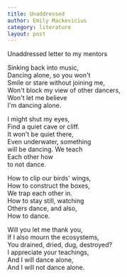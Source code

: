 ```yaml
---
title: Unaddressed
author: Emily Mackevicius
category: literature
layout: post
---
```


Unaddressed letter to my mentors  

Sinking back into music,  
Dancing alone, so you won't  
Smile or stare without joining me,  
Won't block my view of other dancers,  
Won't let me believe  
I'm dancing alone.  

I might shut my eyes,  
Find a quiet cave or cliff.  
It won't be quiet there,  
Even underwater, something  
will be dancing. We teach  
Each other how  
to not dance.  

How to clip our birds' wings,  
How to construct the boxes,  
We trap each other in.  
How to stay still, watching  
Others dance, and also,  
How to dance.  

Will you let me thank you,  
If I also mourn the ecosystems,  
You drained, dried, dug, destroyed?  
I appreciate your teachings,  
And I will dance alone,  
And I will not dance alone.  


     
